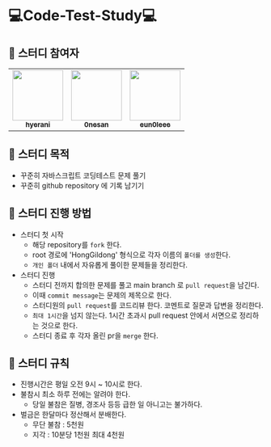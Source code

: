 # 💻Code-Test-Study💻

## 🥑 스터디 참여자

<table>
  <tr>
    <td align="center">
      <a href="https://github.com/hyerani">
        <img src="https://avatars.githubusercontent.com/u/113823957?v=4" width="100px;" alt=""/>
        <br/>
        <sub>
          <b>hyerani</b>
        </sub>
      </a><br />
    </td>
    <td align="center">
      <a href="https://github.com/0nesan">
        <img src="https://avatars.githubusercontent.com/u/76930602?v=4" width="100px;" alt=""/>
        <br/>
        <sub>
          <b>0nesan</b>
        </sub>
      </a><br/>
    </td>
    <td align="center">
      <a href="https://github.com/eun0leee">
        <img src="https://avatars.githubusercontent.com/u/90189513?v=4" width="100px;" alt=""/>
        <br/>
        <sub>
          <b>eun0leee</b>
        </sub>
      </a><br/>
    </td>
</table>

## 🥑 스터디 목적

- 꾸준히 자바스크립트 코딩테스트 문제 풀기
- 꾸준히 github repository 에 기록 남기기


## 🥑 스터디 진행 방법

- 스터디 첫 시작
  - 해당 repository를 `fork` 한다.
  - root 경로에 'HongGildong' 형식으로 각자 이름의 `폴더를 생성`한다.
  - `개인 폴더` 내에서 자유롭게 풀이한 문제들을 정리한다.
- 스터디 진행
  - 스터디 전까지 합의한 문제를 풀고 main branch 로 `pull request`을 남긴다.
  - 이때 `commit message`는 문제의 제목으로 한다.
  - 스터디원의 `pull request`를 코드리뷰 한다. 코멘트로 질문과 답변을 정리한다.
  - `최대 1시간`을 넘지 않는다. 1시간 초과시 pull request 안에서 서면으로 정리하는 것으로 한다.
  - 스터디 종료 후 각자 올린 pr을 `merge` 한다.

## 🥑 스터디 규칙

- 진행시간은 평일 오전 9시 ~ 10시로 한다.
- 불참시 최소 하루 전에는 알려야 한다.
  - 당일 불참은 질병, 경조사 등등 급한 일 아니고는 불가하다.
- 벌금은 한달마다 정산해서 분배한다.
  - 무단 불참 : 5천원
  - 지각 : 10분당 1천원 최대 4천원
